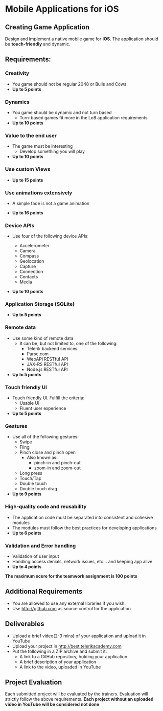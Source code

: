 # Mobile Applications for iOS
##  Creating Game Application

Design and implement a native mobile game for **iOS**. The application should be **touch-friendly** and dynamic.

##  Requirements:

### Creativity

- You game should not be regular 2048 or Bulls and Cows
- **Up to 5 points**

### Dynamics

- You game should  be dynamic and not turn based
  - Turn-based games fit more in the LoB application requirements
- **Up to 10 points**

### Value to the end user

- The game must be interesting
  - Develop something you will play
- **Up to 10 points**

### Use custom Views

- **Up to 15 points**

### Use animations extensively

- A simple fade is not a game animation

- **Up to 16 points**

### Device APIs

- Use four of the following device APIs:
  - Accelerometer
  - Camera
  - Compass
  - Geolocation
  - Capture
  - Connection
  - Contacts
  - Media

- **Up to 10 points**

### Application Storage (SQLite)

- **Up to 5 points**

### Remote data

- Use some kind of remote data
  - It can be, but not limited to, one of the following:
    - Telerik backend services
    - Parse.com
    - WebAPI RESTful API
    - JAX-RS RESTful API
    - Node.js RESTful API
- **Up to 5 points**

### Touch friendly UI

- Touch friendly UI. Fulfill the criteria:
  - Usable UI
  - Fluent user experience
- **Up to 5 points**

### Gestures

- Use all of the following gestures:
  - Swipe
  - Fling
  - Pinch close and pinch open
    - Also known as:
      - pinch-in and pinch-out
      - zoom-in and zoom-out
  - Long press
  - Touch/Tap
  - Double touch
  - Double touch drag
- **Up to 9 points**

### High-quality code and reusability
- The application code must be separated into consistent and cohesive modules
- The modules must follow the best practices for developing applications
- **Up to 6 points**

### Validation and Error handling
- Validation of user input
- Handling access denials, network issues, etc... and keeping app alive
- **Up to 4 points**

**The maximum score for the teamwork assignment is 100 points**

##  Additional Requirements
- You are allowed to use any external libraries if you wish.
- Use http://github.com as source control for the application

##  Deliverables
- Upload a brief video(2-3 mins) of your application and upload it in YouTube
- Upload your project in http://best.telerikacademy.com
- Put the following in a ZIP archive and submit it:
  - A link to a GitHub repository, holding your application
  - A brief description of your application
  - A link to the video, uploaded in YouTube

##  Project Evaluation
Each submitted project will be evaluated by the trainers. Evaluation will strictly follow the above requirements.
**Each project without an uploaded video in YouTube will be considered not done**
